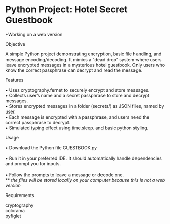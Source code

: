 # Python Project: Hotel Secret Guestbook

*Working on a web version

Objective

A simple Python project demonstrating encryption, basic file handling, and message encoding/decoding. It mimics a "dead drop" system where users leave encrypted messages in a mysterious hotel guestbook. Only users who know the correct passphrase can decrypt and read the message.

Features

• Uses cryptography.fernet to securely encrypt and store messages.<br>
• Collects user’s name and a secret passphrase to store and decrypt messages.<br>
• Stores encrypted messages in a folder (secrets/) as JSON files, named by user.<br>
• Each message is encrypted with a passphrase, and users need the correct passphrase to decrypt.<br>
• Simulated typing effect using time.sleep. and basic python styling.<br>

Usage

• Download the Python file GUESTBOOK.py <br> <br>
• Run it in your preferred IDE. It should automatically handle dependencies and prompt you for inputs. <br><br>
• Follow the prompts to leave a message or decode one. <br>
** *the files will be stored locally on your computer because this is not a web version*

Requirements <br>

cryptography  <br> 
colorama  <br>
pyfiglet
